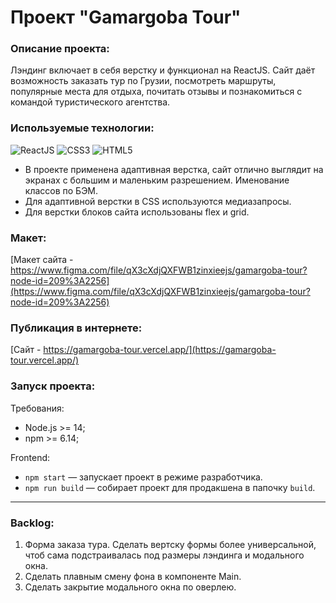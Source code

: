 # Проект "Gamargoba Tour"

### Описание проекта:

Лэндинг включает в себя верстку и функционал на ReactJS. Сайт даёт возможность заказать тур по Грузии, посмотреть маршруты, популярные места для отдыха, почитать отзывы и познакомиться с командой туристического агентства.

### Используемые технологии:

<img src="https://img.shields.io/badge/ReactJS-blue?logo=React&logoColor=white" alt="ReactJS"/> <img src="https://img.shields.io/badge/CSS3-blue?logo=css3&logoColor=white" alt="CSS3"/> <img src="https://img.shields.io/badge/HTML5-blue?logo=html5&logoColor=white" alt="HTML5"/>

- В проекте применена адаптивная верстка, сайт отлично выглядит на экранах с большим и маленьким разрешением. Именование классов по БЭМ.
- Для адаптивной верстки в CSS используются медиазапросы.
- Для верстки блоков сайта использованы flex и grid.

### Макет:

[Макет сайта - https://www.figma.com/file/qX3cXdjQXFWB1zinxieejs/gamargoba-tour?node-id=209%3A2256](https://www.figma.com/file/qX3cXdjQXFWB1zinxieejs/gamargoba-tour?node-id=209%3A2256)

### Публикация в интернете:

[Сайт - https://gamargoba-tour.vercel.app/](https://gamargoba-tour.vercel.app/)

### Запуск проекта:

Требования:

- Node.js >= 14;
- npm >= 6.14;

Frontend:

- `npm start` — запускает проект в режиме разработчика.
- `npm run build` — собирает проект для продакшена в папочку `build`.

---

### Backlog:

1. Форма заказа тура. Сделать вертску формы более универсальной, чтоб сама подстраивалась под размеры лэндинга и модального окна.
2. Сделать плавным смену фона в компоненте Main.
3. Сделать закрытие модального окна по оверлею.
